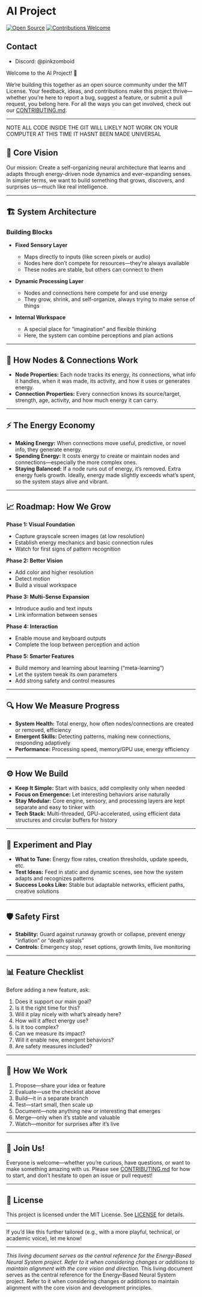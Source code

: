 

# AI Project

[![Open Source](https://badges.frapsoft.com/os/v1/open-source.svg?v=103)](LICENSE)
[![Contributions Welcome](https://img.shields.io/badge/contributions-welcome-brightgreen.svg)](CONTRIBUTING.md)
## Contact

- Discord: @pinkzomboid

Welcome to the AI Project! 🚀

We’re building this together as an open source community under the MIT License. Your feedback, ideas, and contributions make this project thrive—whether you’re here to report a bug, suggest a feature, or submit a pull request, you belong here. For all the ways you can get involved, check out our [CONTRIBUTING.md](CONTRIBUTING.md).

---
NOTE ALL CODE INSIDE THE GIT WILL LIKELY NOT WORK ON YOUR COMPUTER AT THIS TIME IT HASNT BEEN MADE UNIVERSAL
## 🎯 Core Vision

Our mission: Create a self-organizing neural architecture that learns and adapts through energy-driven node dynamics and ever-expanding senses. In simpler terms, we want to build something that grows, discovers, and surprises us—much like real intelligence.

---

## 🏗️ System Architecture

### Building Blocks

- **Fixed Sensory Layer**
  - Maps directly to inputs (like screen pixels or audio)
  - Nodes here don’t compete for resources—they’re always available
  - These nodes are stable, but others can connect to them

- **Dynamic Processing Layer**
  - Nodes and connections here compete for and use energy
  - They grow, shrink, and self-organize, always trying to make sense of things

- **Internal Workspace**
  - A special place for “imagination” and flexible thinking
  - Here, the system can combine perceptions and plan actions

---

## 🧬 How Nodes & Connections Work

- **Node Properties:** Each node tracks its energy, its connections, what info it handles, when it was made, its activity, and how it uses or generates energy.
- **Connection Properties:** Every connection knows its source/target, strength, age, activity, and how much energy it can carry.

---

## ⚡ The Energy Economy

- **Making Energy:** When connections move useful, predictive, or novel info, they generate energy.
- **Spending Energy:** It costs energy to create or maintain nodes and connections—especially the more complex ones.
- **Staying Balanced:** If a node runs out of energy, it’s removed. Extra energy fuels growth. Ideally, energy made slightly exceeds what’s spent, so the system stays alive and vibrant.

---

## 📈 Roadmap: How We Grow

**Phase 1: Visual Foundation**
- Capture grayscale screen images (at low resolution)
- Establish energy mechanics and basic connection rules
- Watch for first signs of pattern recognition

**Phase 2: Better Vision**
- Add color and higher resolution
- Detect motion
- Build a visual workspace

**Phase 3: Multi-Sense Expansion**
- Introduce audio and text inputs
- Link information between senses

**Phase 4: Interaction**
- Enable mouse and keyboard outputs
- Complete the loop between perception and action

**Phase 5: Smarter Features**
- Build memory and learning about learning (“meta-learning”)
- Let the system tweak its own parameters
- Add strong safety and control measures

---

## 🔍 How We Measure Progress

- **System Health:** Total energy, how often nodes/connections are created or removed, efficiency
- **Emergent Skills:** Detecting patterns, making new connections, responding adaptively
- **Performance:** Processing speed, memory/GPU use, energy efficiency

---

## ⚙️ How We Build

- **Keep It Simple:** Start with basics, add complexity only when needed
- **Focus on Emergence:** Let interesting behaviors arise naturally
- **Stay Modular:** Core engine, sensory, and processing layers are kept separate and easy to tinker with
- **Tech Stack:** Multi-threaded, GPU-accelerated, using efficient data structures and circular buffers for history

---

## 🧪 Experiment and Play

- **What to Tune:** Energy flow rates, creation thresholds, update speeds, etc.
- **Test Ideas:** Feed in static and dynamic scenes, see how the system adapts and recognizes patterns
- **Success Looks Like:** Stable but adaptable networks, efficient paths, creative solutions

---

## 🛡️ Safety First

- **Stability:** Guard against runaway growth or collapse, prevent energy “inflation” or “death spirals”
- **Controls:** Emergency stop, reset options, growth limits, live monitoring

---

## 📊 Feature Checklist

Before adding a new feature, ask:
1. Does it support our main goal?
2. Is it the right time for this?
3. Will it play nicely with what’s already here?
4. How will it affect energy use?
5. Is it too complex?
6. Can we measure its impact?
7. Will it enable new, emergent behaviors?
8. Are safety measures included?

---

## 🔄 How We Work

1. Propose—share your idea or feature
2. Evaluate—use the checklist above
3. Build—it in a separate branch
4. Test—start small, then scale up
5. Document—note anything new or interesting that emerges
6. Merge—only when it’s stable and valuable
7. Watch—monitor for surprises after it’s live

---

## 🤝 Join Us!

Everyone is welcome—whether you’re curious, have questions, or want to make something amazing with us. Please see [CONTRIBUTING.md](CONTRIBUTING.md) for how to start, and don’t hesitate to open an issue or pull request!

---

## 📜 License

This project is licensed under the MIT License. See [LICENSE](LICENSE) for details.

---

If you’d like this further tailored (e.g., with a more playful, technical, or academic voice), let me know!

---

_This living document serves as the central reference for the Energy-Based Neural System project. Refer to it when considering changes or additions to maintain alignment with the core vision and direction._
This living document serves as the central reference for the Energy-Based Neural System project. Refer to it when considering changes or additions to maintain alignment with the core vision and development principles.
